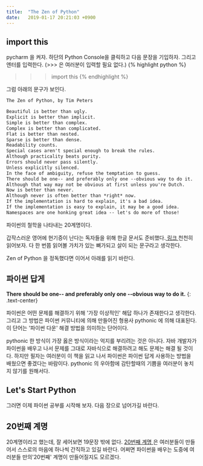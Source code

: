 ```yaml
---
title:  "The Zen of Python"
date:   2019-01-17 20:21:03 +0900
---
```


## import this
pycharm 을 켜자. 하단의 Python Console을 클릭하고 다음 문장을 기입하자. 그리고 엔터를 입력한다.
(\>\>\> 은 여러분이 입력할 필요 없다.)
{% highlight python %}
>>> import this
{% endhighlight %}

그럼 아래의 문구가 보인다.

``` markdown
The Zen of Python, by Tim Peters

Beautiful is better than ugly.
Explicit is better than implicit.
Simple is better than complex.
Complex is better than complicated.
Flat is better than nested.
Sparse is better than dense.
Readability counts.
Special cases aren't special enough to break the rules.
Although practicality beats purity.
Errors should never pass silently.
Unless explicitly silenced.
In the face of ambiguity, refuse the temptation to guess.
There should be one-- and preferably only one --obvious way to do it.
Although that way may not be obvious at first unless you're Dutch.
Now is better than never.
Although never is often better than *right* now.
If the implementation is hard to explain, it's a bad idea.
If the implementation is easy to explain, it may be a good idea.
Namespaces are one honking great idea -- let's do more of those!
```

파이썬의 철학을 나타내는 20계명이다.

갑작스러운 영어에 현기증이 난다는 독자들을 위해 한글 문서도 준비했다.<a target="_blank" 
href="https://bitbucket.org/sk8erchoi/peps-korean/src/767c779c164856af198a9d08d906a55b24652728/pep-0020.txt?at=default&fileviewer=file-view-default">
링크
</a> 천천히 읽어보자. 다 한 번쯤 읽어볼 가치가 있는 뼈가되고 살이 되는 문구라고 생각한다.

Zen of Python 을 정독했다면 이어서 아래를 읽기 바란다.


## 파이썬 답게

**There should be one-- and preferably only one --obvious way to do it.**
{: .text-center}

파이썬은 어떤 문제를 해결하기 위해 '가장 이상적인' 해답 하나가 존재한다고 생각한다.
그리고 그 방법은 파이썬 커뮤니티에 의해 만들어진 형용사 pythonic 에 의해 대표된다. 이 단어는 '파이썬 다운' 해결 방법을
의미하는 단어이다.

pythonic 한 방식이 가장 옳은 방식이라는 억지를 부리려는 것은 아니다. 자바 개발자가 파이썬을 배우고 나서
문제를 그대로 자바식으로 해결하려고 해도 문제는 해결 될 것이다. 하지만 필자는 여러분이 이 책을 읽고 나서
파이썬은 파이썬 답게 사용하는 방법을 배웠으면 좋겠다는 바람이다. pythonic 의 우아함에 감탄할때의 기쁨을
여러분이 놓치지 않기를 원해서다.

<h2>Let's Start Python</h2>
그러면 이제 파이썬 공부를 시작해 보자. 다음 장으로 넘어가길 바란다.
 
<h2>20번째 계명</h2>
20계명이라고 했는데, 잘 세어보면 19문장 밖에 없다.

<a href="https://stackoverflow.com/questions/4504487/the-zen-of-python-distils-the-guiding-principles-for-python-into-20-aphorisms-bu">
20번째 계명
</a> 은 여러분들이 만들어서 스스로의 마음에 하나씩 간직하고 있길 바란다. 어쩌면 파이썬을 배우는 도중에
 여러분들 만의'20번째' 계명이 만들어질지도 모르겠다.
